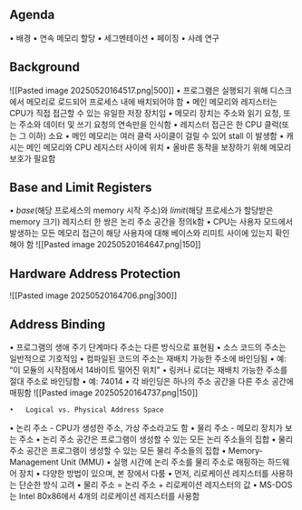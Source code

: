 ## Agenda
• 배경
• 연속 메모리 할당
• 세그멘테이션
• 페이징
• 사례 연구
## Background
![[Pasted image 20250520164517.png|500]]
• 프로그램은 실행되기 위해 디스크에서 메모리로 로드되어 프로세스 내에 배치되어야 함
• 메인 메모리와 레지스터는 CPU가 직접 접근할 수 있는 유일한 저장 장치임
• 메모리 장치는 주소와 읽기 요청, 또는 주소와 데이터 및 쓰기 요청의 연속만을 인식함
• 레지스터 접근은 한 CPU 클럭(또는 그 이하) 소요
• 메인 메모리는 여러 클럭 사이클이 걸릴 수 있어 stall 이 발생함
• 캐시는 메인 메모리와 CPU 레지스터 사이에 위치
• 올바른 동작을 보장하기 위해 메모리 보호가 필요함
## Base and Limit Registers
• *base*(해당 프로세스의 memory 시작 주소)와 *limit*(해당 프로세스가 할당받은 memory 크기) 레지스터 한 쌍은 논리 주소 공간을 정의k함
• CPU는 사용자 모드에서 발생하는 모든 메모리 접근이 해당 사용자에 대해 베이스와 리미트 사이에 있는지 확인해야 함
![[Pasted image 20250520164647.png|150]]
## Hardware Address Protection
![[Pasted image 20250520164706.png|300]]
## Address Binding
• 프로그램의 생애 주기 단계마다 주소는 다른 방식으로 표현됨
	• 소스 코드의 주소는 일반적으로 기호적임
	• 컴파일된 코드의 주소는 재배치 가능한 주소에 바인딩됨
		• 예: “이 모듈의 시작점에서 14바이트 떨어진 위치”
	• 링커나 로더는 재배치 가능한 주소를 절대 주소로 바인딩함
		• 예: 74014
	• 각 바인딩은 하나의 주소 공간을 다른 주소 공간에 매핑함
![[Pasted image 20250520164737.png|150]]
	
	
	•	Logical vs. Physical Address Space
• 논리 주소 - CPU가 생성한 주소, 가상 주소라고도 함
• 물리 주소 - 메모리 장치가 보는 주소
• 논리 주소 공간은 프로그램이 생성할 수 있는 모든 논리 주소들의 집합
• 물리 주소 공간은 프로그램이 생성할 수 있는 모든 물리 주소들의 집합
	•	Memory-Management Unit (MMU)
• 실행 시간에 논리 주소를 물리 주소로 매핑하는 하드웨어 장치
• 다양한 방법이 있으며, 본 장에서 다룸
• 먼저, 리로케이션 레지스터를 사용하는 단순한 방식 고려
• 물리 주소 = 논리 주소 + 리로케이션 레지스터의 값
• MS-DOS는 Intel 80x86에서 4개의 리로케이션 레지스터를 사용함